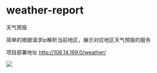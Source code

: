 # weather-report

天气预报

简单的根据请求ip解析当前地区，展示对应地区天气预报的服务

项目部署地址 http://106.14.169.0/weather/

<img src="http://106.14.169.0/weather/image" />
